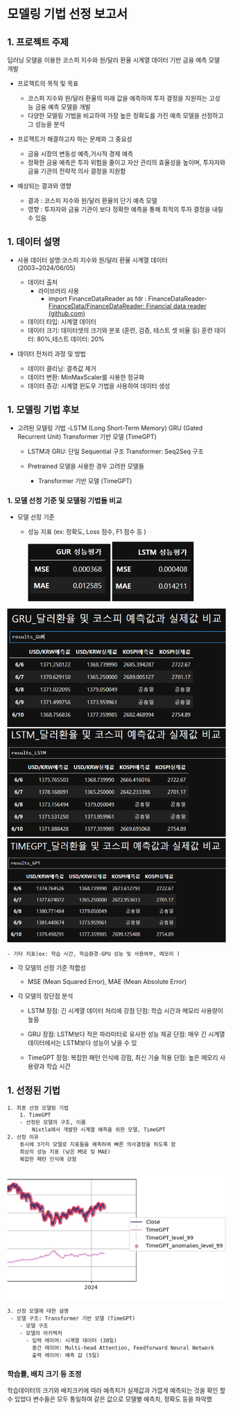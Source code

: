 # 모델링 기법 선정 보고서

## 1. 프로젝트 주제

딥러닝 모델을 이용한 코스피 지수와 원/달러 환율 시계열 데이터 기반 금융 예측 모델 개발

- 프로젝트의 목적 및 목표
    - 코스피 지수와 원/달러 환율의 미래 값을 예측하여 투자 결정을 지원하는 고성능 금융 예측 모델을 개발
    - 다양한 모델링 기법을 비교하여 가장 높은 정확도를 가진 예측 모델을 선정하고 그 성능을 분석
- 프로젝트가 해결하고자 하는 문제와 그 중요성
    - 금융 시장의 변동성 예측,거시적 경제 예측
    - 정확한 금융 예측은 투자 위험을 줄이고 자산 관리의 효율성을 높이며, 투자자와 금융 기관의 전략적 의사 결정을 지원함
        
- 예상되는 결과와 영향
    - 결과 : 코스피 지수와 원/달러 환율의 단기 예측 모델
    - 영향 : 투자자와 금융 기관이 보다 정확한 예측을 통해 최적의 투자 결정을 내릴 수 있음

## 1. 데이터 설명
- 사용 데이터 설명:코스피 지수와 원/달러 환율 시계열 데이터 (2003~2024/06/05)
    - 데이터 출처
        - 라이브러리 사용
            - import FinanceDataReader as fdr : FinanceDataReader-[FinanceData/FinanceDataReader: Financial data reader (github.com)](https://github.com/FinanceData/FinanceDataReader)
    - 데이터 타입: 시계열 데이터
    - 데이터 크기: 데이터셋의 크기와 분포 (훈련, 검증, 테스트 셋 비율 등)
      훈련 데이터: 80%,테스트 데이터: 20%
    
- 데이터 전처리 과정 및 방법
    - 데이터 클리닝: 결측값 제거
    - 데이터 변환: MinMaxScaler를 사용한 정규화
    - 데이터 증강: 시계열 윈도우 기법을 사용하여 데이터 생성
## 1. 모델링 기법 후보
- 고려된 모델링 기법
     -LSTM (Long Short-Term Memory)
      GRU (Gated Recurrent Unit)
      Transformer 기반 모델 (TimeGPT)
    
    - LSTM과 GRU: 단일 Sequential 구조
      Transformer: Seq2Seq 구조

    - Pretrained 모델을 사용한 경우 고려한 모델들
        - Transformer 기반 모델 (TimeGPT)

### 1. 모델 선정 기준 및 모델링 기법들 비교
- 모델 선정 기준
    - 성능 지표 (ex: 정확도, Loss 점수, F1 점수 등 )
 
      
         ![GRU](image/GRU_성능평가.jpg)    ![LSTM](image/LSTM_성능평가.jpg)
  
 ![GRU](image/GRU.jpg)    ![LSTM](image/LSTM.png)    ![GPT](image/TIMEGPT.png)

    - 기타 지표(ex: 학습 시간, 학습환경-GPU 성능 및 사용여부, 메모리 )
- 각 모델의 선정 기준 적합성
    - MSE (Mean Squared Error), MAE (Mean Absolute Error)

- 각 모델의 장단점 분석
    - LSTM
        장점: 긴 시계열 데이터 처리에 강점
        단점: 학습 시간과 메모리 사용량이 높음

    - GRU
        장점: LSTM보다 적은 파라미터로 유사한 성능 제공
        단점: 매우 긴 시계열 데이터에서는 LSTM보다 성능이 낮을 수 있
      
    - TimeGPT
        장점: 복잡한 패턴 인식에 강점, 최신 기술 적용
        단점: 높은 메모리 사용량과 학습 시간
      
## 1. 선정된 기법
    1. 최종 선정 모델링 기법
        1. TimeGPT
        - 선정된 모델의 구조, 이름
            Nixtla에서 개발한 시계열 예측을 위한 모델, TimeGPT
    2. 선정 이유
        동시에 3가지 모델로 지표들을 예측하여 빠른 의사결정을 하도록 함
        최상의 성능 지표 (낮은 MSE 및 MAE)
        복잡한 패턴 인식에 강점

   ![그래프](image/TIMEGPT_gr.png.jpg)
    
    3. 선정 모델에 대한 설명
     - 모델 구조: Transformer 기반 모델 (TimeGPT)
        - 모델 구조
        - 모델의 아키텍처
          - 입력 레이어: 시계열 데이터 (30일)
            중간 레이어: Multi-head Attention, Feedforward Neural Network
            출력 레이어: 예측 값 (5일)

### 학습률, 배치 크기 등 조정

학습데이터의 크기와 배치크키에 따라 예측치가 실제값과 가깝게 예측되는 것을 확인 할 수 있었다
변수들은 모두 통일하여 같은 값으로 모델별 예측치, 정확도 등을 파악했
